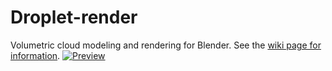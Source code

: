 # Droplet-render
Volumetric cloud modeling and rendering for Blender. See the [wiki page for information](https://github.com/jaelpark/droplet-render/wiki).
[![Preview](http://users.jyu.fi/~jaelpark/gitres/droplet_preview1.jpg)](http://users.jyu.fi/~jaelpark/gitres/droplet_preview1.jpg)
